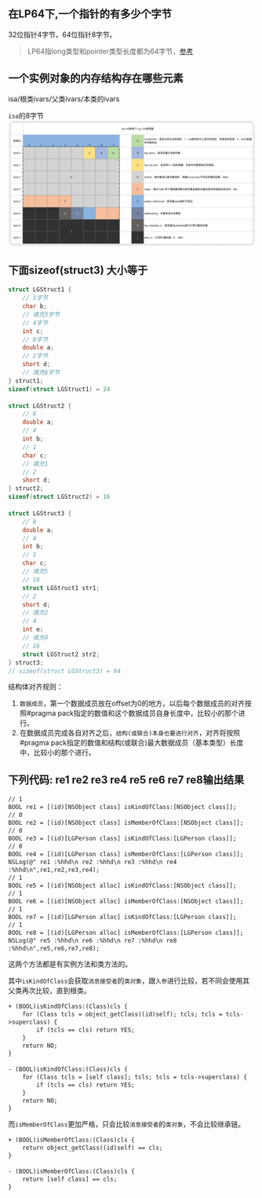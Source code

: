 ## 在LP64下,一个指针的有多少个字节
32位指针4字节，64位指针8字节。

> LP64指long类型和pointer类型长度都为64字节，[参考](https://en.wikipedia.org/wiki/64-bit_computing#64-bit_data_models)

## 一个实例对象的内存结构存在哪些元素
isa/根类ivars/父类ivars/本类的ivars

`isa`的8字节![-w1167](media/16493927797113.jpg)

## 下面sizeof(struct3) 大小等于

```c
struct LGStruct1 {
    // 1字节
    char b;
    // 填充3字节
    // 4字节
    int c;
    // 8字节
    double a;
    // 2字节
    short d;
    // 填充6字节
} struct1;
sizeof(struct LGStruct1) = 24

struct LGStruct2 {
    // 8
    double a;
    // 4
    int b;
    // 1
    char c;
    // 填充1
    // 2
    short d;
} struct2;
sizeof(struct LGStruct2) = 16

struct LGStruct3 {
    // 8
    double a;
    // 4
    int b;
    // 1
    char c;
    // 填充5
    // 18
    struct LGStruct1 str1;
    // 2
    short d;
    // 填充2
    // 4
    int e;
    // 填充4
    // 16
    struct LGStruct2 str2;
} struct3;
// sizeof(struct LGStruct3) = 64
```

结构体对齐规则：
1. `数据成员`，第一个数据成员放在offset为0的地方，以后每个数据成员的对齐按照#pragma pack指定的数值和这个数据成员自身长度中，比较小的那个进行。
2. 在数据成员完成各自对齐之后，`结构(或联合)本身也要进行对齐`，对齐将按照#pragma pack指定的数值和结构(或联合)最大数据成员（基本类型）长度中，比较小的那个进行。

## 下列代码: re1 re2 re3 re4 re5 re6 re7 re8输出结果

```oc
// 1
BOOL re1 = [(id)[NSObject class] isKindOfClass:[NSObject class]];
// 0
BOOL re2 = [(id)[NSObject class] isMemberOfClass:[NSObject class]];
// 0
BOOL re3 = [(id)[LGPerson class] isKindOfClass:[LGPerson class]];
// 0
BOOL re4 = [(id)[LGPerson class] isMemberOfClass:[LGPerson class]];
NSLog(@" re1 :%hhd\n re2 :%hhd\n re3 :%hhd\n re4 :%hhd\n",re1,re2,re3,re4);
// 1
BOOL re5 = [(id)[NSObject alloc] isKindOfClass:[NSObject class]];
// 1
BOOL re6 = [(id)[NSObject alloc] isMemberOfClass:[NSObject class]];
// 1
BOOL re7 = [(id)[LGPerson alloc] isKindOfClass:[LGPerson class]];
// 1
BOOL re8 = [(id)[LGPerson alloc] isMemberOfClass:[LGPerson class]];
NSLog(@" re5 :%hhd\n re6 :%hhd\n re7 :%hhd\n re8 :%hhd\n",re5,re6,re7,re8);
```

这两个方法都是有实例方法和类方法的。

其中`isKindOfClass`会获取`消息接受者`的`类对象`，跟`入参`进行比较，若不同会使用其父类再次比较，直到根类。

```oc
+ (BOOL)isKindOfClass:(Class)cls {
    for (Class tcls = object_getClass((id)self); tcls; tcls = tcls->superclass) {
        if (tcls == cls) return YES;
    }
    return NO;
}

- (BOOL)isKindOfClass:(Class)cls {
    for (Class tcls = [self class]; tcls; tcls = tcls->superclass) {
        if (tcls == cls) return YES;
    }
    return NO;
}
```

而`isMemberOfClass`更加严格，只会比较`消息接受者`的`类对象`，不会比较继承链。

```oc
+ (BOOL)isMemberOfClass:(Class)cls {
    return object_getClass((id)self) == cls;
}

- (BOOL)isMemberOfClass:(Class)cls {
    return [self class] == cls;
}
```